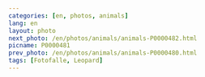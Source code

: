 ```yaml
---
categories: [en, photos, animals]
lang: en
layout: photo
next_photo: /en/photos/animals/animals-P0000482.html
picname: P0000481
prev_photo: /en/photos/animals/animals-P0000480.html
tags: [Fotofalle, Leopard]
---
```

